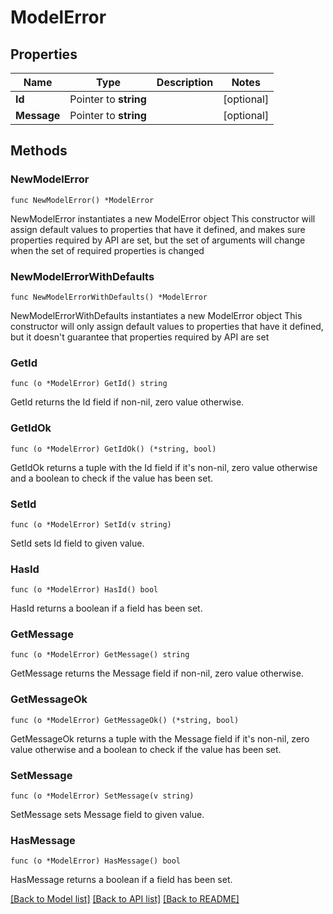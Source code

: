 # ModelError

## Properties

Name | Type | Description | Notes
------------ | ------------- | ------------- | -------------
**Id** | Pointer to **string** |  | [optional] 
**Message** | Pointer to **string** |  | [optional] 

## Methods

### NewModelError

`func NewModelError() *ModelError`

NewModelError instantiates a new ModelError object
This constructor will assign default values to properties that have it defined,
and makes sure properties required by API are set, but the set of arguments
will change when the set of required properties is changed

### NewModelErrorWithDefaults

`func NewModelErrorWithDefaults() *ModelError`

NewModelErrorWithDefaults instantiates a new ModelError object
This constructor will only assign default values to properties that have it defined,
but it doesn't guarantee that properties required by API are set

### GetId

`func (o *ModelError) GetId() string`

GetId returns the Id field if non-nil, zero value otherwise.

### GetIdOk

`func (o *ModelError) GetIdOk() (*string, bool)`

GetIdOk returns a tuple with the Id field if it's non-nil, zero value otherwise
and a boolean to check if the value has been set.

### SetId

`func (o *ModelError) SetId(v string)`

SetId sets Id field to given value.

### HasId

`func (o *ModelError) HasId() bool`

HasId returns a boolean if a field has been set.

### GetMessage

`func (o *ModelError) GetMessage() string`

GetMessage returns the Message field if non-nil, zero value otherwise.

### GetMessageOk

`func (o *ModelError) GetMessageOk() (*string, bool)`

GetMessageOk returns a tuple with the Message field if it's non-nil, zero value otherwise
and a boolean to check if the value has been set.

### SetMessage

`func (o *ModelError) SetMessage(v string)`

SetMessage sets Message field to given value.

### HasMessage

`func (o *ModelError) HasMessage() bool`

HasMessage returns a boolean if a field has been set.


[[Back to Model list]](../README.md#documentation-for-models) [[Back to API list]](../README.md#documentation-for-api-endpoints) [[Back to README]](../README.md)


